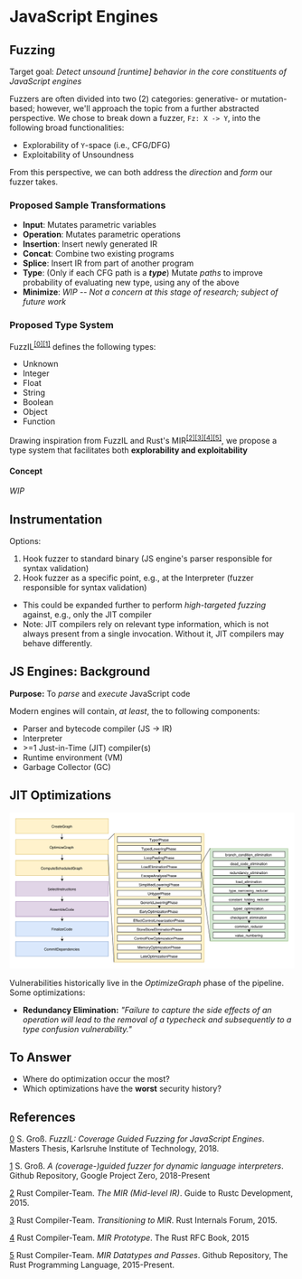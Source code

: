 # JavaScript Engines
## Fuzzing
Target goal: _Detect unsound [runtime] behavior in the core constituents of JavaScript engines_

Fuzzers are often divided into two (2) categories: generative- or mutation-based; however, we'll approach the topic from a further abstracted perspective. We chose to break down a fuzzer, `Fz: X -> Y`, into the following broad functionalities:

- Explorability of `Y`-space (i.e., CFG/DFG)
- Exploitability of Unsoundness

From this perspective, we can both address the _direction_ and _form_ our fuzzer takes.

### Proposed Sample Transformations
- **Input**: Mutates parametric variables
- **Operation**: Mutates parametric operations
- **Insertion**: Insert newly generated IR
- **Concat**: Combine two existing programs
- **Splice**: Insert IR from part of another program
- **Type**: (Only if each CFG path is a **_type_**) Mutate *paths* to improve probability of evaluating new type, using any of the above
- **Minimize**: _WIP -- Not a concern at this stage of research; subject of future work_

### Proposed Type System
FuzzIL<sup>[[0]][fuzzil-thesis][[1]][fuzzilli]</sup> defines the following types:
- Unknown
- Integer
- Float
- String
- Boolean
- Object
- Function

Drawing inspiration from FuzzIL and Rust's MIR<sup>[[2]][mir][[3]][mir-transition][[4]][mir-rfc][[5]][mir-src]</sup>, we propose a type system that facilitates both **explorability and exploitability**

#### Concept
_WIP_

## Instrumentation
Options:
1. Hook fuzzer to standard binary (JS engine's parser responsible for syntax validation)
1. Hook fuzzer as a specific point, e.g., at the Interpreter (fuzzer responsible for syntax validation)
  - This could be expanded further to perform _high-targeted fuzzing_ against, e.g., only the JIT compiler
  - Note: JIT compilers rely on relevant type information, which is not always present from a single invocation. Without it,
  JIT compilers may behave differently.

## JS Engines: Background
**Purpose:** To _parse_ and _execute_ JavaScript code

Modern engines will contain, _at least_, the to following components:
- Parser and bytecode compiler (JS -> IR)
- Interpreter
- \>=1 Just-in-Time (JIT) compiler(s)
- Runtime environment (VM)
- Garbage Collector (GC)

## JIT Optimizations
<p align="center">
  <img width=1000px src="img/turbo-pipeline3.png" alt="Turbofan JIT Pipeline">
</p>

Vulnerabilities historically live in the _OptimizeGraph_ phase of the pipeline. Some optimizations:
- **Redundancy Elimination:** _"Failure to capture the side effects of an operation will lead to the removal of a typecheck
   and subsequently to a type confusion vulnerability."_

## To Answer
- Where do optimization occur the most?
- Which optimizations have the **worst** security history?



## References
[0][fuzzil-thesis]
S. Groß. _FuzzIL: Coverage Guided Fuzzing for JavaScript Engines_. Masters Thesis, Karlsruhe Institute of Technology, 2018.

[1][fuzzilli]
S. Groß. _A (coverage-)guided fuzzer for dynamic language interpreters_. Github Repository, Google Project Zero, 2018-Present 

[2][mir]
Rust Compiler-Team. _The MIR (Mid-level IR)_. Guide to Rustc Development, 2015.

[3][mir-transition]
Rust Compiler-Team. _Transitioning to MIR_. Rust Internals Forum, 2015.

[4][mir-rfc]
Rust Compiler-Team. _MIR Prototype_. The Rust RFC Book, 2015 

[5][mir-src]
Rust Compiler-Team. _MIR Datatypes and Passes_. Github Repository, The Rust Programming Language, 2015-Present.


[fuzzil-thesis]: https://saelo.github.io/papers/thesis.pdf
[fuzzilli]: https://github.com/googleprojectzero/fuzzilli

[mir]: https://rustc-dev-guide.rust-lang.org/mir/index.html
[mir-transition]: https://internals.rust-lang.org/t/transitioning-to-mir/2706

[mir-rfc]: https://rust-lang.github.io/rfcs/1211-mir.html#prototype
[mir-src]: https://github.com/rust-lang/rust/blob/c4fe25d8613a32dcd71e5258c22ff5685f12d4c3/compiler/rustc_middle/src/mir/mod.rs

